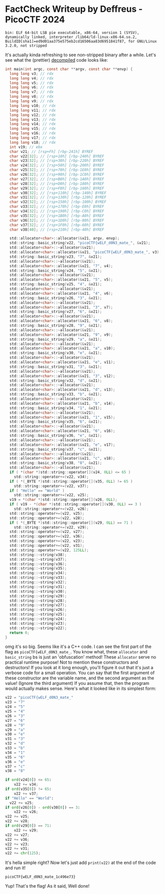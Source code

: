 # FactCheck Writeup by Deffreus - PicoCTF 2024

```$ file bin
bin: ELF 64-bit LSB pie executable, x86-64, version 1 (SYSV), dynamically linked, interpreter /lib64/ld-linux-x86-64.so.2, BuildID[sha1]=ed9d01aa375e575eb2cd16506aa83d6951841f87, for GNU/Linux 3.2.0, not stripped
```

It's actually kinda refreshing to see non-stripped binary after a while.
Let's see what the (prettier) [decompiled](https://dogbolt.org/?id=b9c5b872-7e76-4b95-bc92-8eb9596e1510#Hex-Rays=409) code looks like:

```bin.c
int main(int argc, const char **argv, const char **envp) {
  long long v3; // rdx
  long long v4; // rdx
  long long v5; // rdx
  long long v6; // rdx
  long long v7; // rdx
  long long v8; // rdx
  long long v9; // rdx
  long long v10; // rdx
  long long v11; // rdx
  long long v12; // rdx
  long long v13; // rdx
  long long v14; // rdx
  long long v15; // rdx
  long long v16; // rdx
  long long v17; // rdx
  long long v18; // rdx
  int v19; // ebx
  char v21; // [rsp+Fh] [rbp-241h] BYREF
  char v22[32]; // [rsp+10h] [rbp-240h] BYREF
  char v23[32]; // [rsp+30h] [rbp-220h] BYREF
  char v24[32]; // [rsp+50h] [rbp-200h] BYREF
  char v25[32]; // [rsp+70h] [rbp-1E0h] BYREF
  char v26[32]; // [rsp+90h] [rbp-1C0h] BYREF
  char v27[32]; // [rsp+B0h] [rbp-1A0h] BYREF
  char v28[32]; // [rsp+D0h] [rbp-180h] BYREF
  char v29[32]; // [rsp+F0h] [rbp-160h] BYREF
  char v30[32]; // [rsp+110h] [rbp-140h] BYREF
  char v31[32]; // [rsp+130h] [rbp-120h] BYREF
  char v32[32]; // [rsp+150h] [rbp-100h] BYREF
  char v33[32]; // [rsp+170h] [rbp-E0h] BYREF
  char v34[32]; // [rsp+190h] [rbp-C0h] BYREF
  char v35[32]; // [rsp+1B0h] [rbp-A0h] BYREF
  char v36[32]; // [rsp+1D0h] [rbp-80h] BYREF
  char v37[32]; // [rsp+1F0h] [rbp-60h] BYREF
  char v38[40]; // [rsp+210h] [rbp-40h] BYREF

  std::allocator<char>::allocator(&v21, argv, envp);
  std::string::basic_string(v22, "picoCTF{wELF_d0N3_mate_", &v21);
  std::allocator<char>::~allocator(&v21);
  std::allocator<char>::allocator(&v21, "picoCTF{wELF_d0N3_mate_", v3);
  std::string::basic_string(v23, "7", &v21);
  std::allocator<char>::~allocator(&v21);
  std::allocator<char>::allocator(&v21, "7", v4);
  std::string::basic_string(v24, "5", &v21);
  std::allocator<char>::~allocator(&v21);
  std::allocator<char>::allocator(&v21, "5", v5);
  std::string::basic_string(v25, "4", &v21);
  std::allocator<char>::~allocator(&v21);
  std::allocator<char>::allocator(&v21, "4", v6);
  std::string::basic_string(v26, "3", &v21);
  std::allocator<char>::~allocator(&v21);
  std::allocator<char>::allocator(&v21, "3", v7);
  std::string::basic_string(v27, "6", &v21);
  std::allocator<char>::~allocator(&v21);
  std::allocator<char>::allocator(&v21, "6", v8);
  std::string::basic_string(v28, "9", &v21);
  std::allocator<char>::~allocator(&v21);
  std::allocator<char>::allocator(&v21, "9", v9);
  std::string::basic_string(v29, "a", &v21);
  std::allocator<char>::~allocator(&v21);
  std::allocator<char>::allocator(&v21, "a", v10);
  std::string::basic_string(v30, "e", &v21);
  std::allocator<char>::~allocator(&v21);
  std::allocator<char>::allocator(&v21, "e", v11);
  std::string::basic_string(v31, "3", &v21);
  std::allocator<char>::~allocator(&v21);
  std::allocator<char>::allocator(&v21, "3", v12);
  std::string::basic_string(v32, "d", &v21);
  std::allocator<char>::~allocator(&v21);
  std::allocator<char>::allocator(&v21, "d", v13);
  std::string::basic_string(v33, "b", &v21);
  std::allocator<char>::~allocator(&v21);
  std::allocator<char>::allocator(&v21, "b", v14);
  std::string::basic_string(v34, "1", &v21);
  std::allocator<char>::~allocator(&v21);
  std::allocator<char>::allocator(&v21, "1", v15);
  std::string::basic_string(v35, "6", &v21);
  std::allocator<char>::~allocator(&v21);
  std::allocator<char>::allocator(&v21, "6", v16);
  std::string::basic_string(v36, "e", &v21);
  std::allocator<char>::~allocator(&v21);
  std::allocator<char>::allocator(&v21, "e", v17);
  std::string::basic_string(v37, "c", &v21);
  std::allocator<char>::~allocator(&v21);
  std::allocator<char>::allocator(&v21, "c", v18);
  std::string::basic_string(v38, "8", &v21);
  std::allocator<char>::~allocator(&v21);
  if ( *(char *)std::string::operator[](v24, 0LL) <= 65 )
    std::string::operator+=(v22, v34);
  if ( *(_BYTE *)std::string::operator[](v35, 0LL) != 65 )
    std::string::operator+=(v22, v37);
  if ( "Hello" == "World" )
    std::string::operator+=(v22, v25);
  v19 = *(char *)std::string::operator[](v26, 0LL);
  if ( v19 - *(char *)std::string::operator[](v30, 0LL) == 3 )
    std::string::operator+=(v22, v26);
  std::string::operator+=(v22, v25);
  std::string::operator+=(v22, v28);
  if ( *(_BYTE *)std::string::operator[](v29, 0LL) == 71 )
    std::string::operator+=(v22, v29);
  std::string::operator+=(v22, v27);
  std::string::operator+=(v22, v36);
  std::string::operator+=(v22, v23);
  std::string::operator+=(v22, v31);
  std::string::operator+=(v22, 125LL);
  std::string::~string(v38);
  std::string::~string(v37);
  std::string::~string(v36);
  std::string::~string(v35);
  std::string::~string(v34);
  std::string::~string(v33);
  std::string::~string(v32);
  std::string::~string(v31);
  std::string::~string(v30);
  std::string::~string(v29);
  std::string::~string(v28);
  std::string::~string(v27);
  std::string::~string(v26);
  std::string::~string(v25);
  std::string::~string(v24);
  std::string::~string(v23);
  std::string::~string(v22);
  return 0;
}
```

omg it's so big.
Seems like it's a C++ code.
I can see the first part of the flag as `picoCTF{wELF_d0N3_mate_`.
You know what,
these `allocator` and `basic_string` bs is just an 'obfuscation' method!
These `allocator` serve no practical runtime purpose!
Not to mention these constructors and destructors!
If you look at it long enough,
you'll figure it out that it's just a verbose code for a small operation.
You can say that the first argument of these constructor are the variable name,
and the second argument as the value!
(Ignore the third argument)
If you assume that,
then the program would actually makes sense.
Here's what it looked like in its simplest form:

```bin.py
v22 = "picoCTF{wELF_d0N3_mate_"
v23 = "7"
v24 = "5"
v25 = "4"
v26 = "3"
v27 = "6"
v28 = "9"
v29 = "a"
v30 = "e"
v31 = "3"
v32 = "d"
v33 = "b"
v34 = "1"
v35 = "6"
v36 = "e"
v37 = "c"
v38 = "8"

if ord(v24[0]) <= 65:
    v22 += v34;
if ord(v35[0]) != 65:
    v22 += v37;
if "Hello" == "World":
  v22 += v25;
if ord(v26[0]) - ord(v30[0]) == 3:
    v22 += v26;
v22 += v25;
v22 += v28;
if ord(v29[0]) == 71:
    v22 += v29;
v22 += v27;
v22 += v36;
v22 += v23;
v22 += v31;
v22 += chr(125);
```

It's hella simple right?
Now let's just add `print(v22)` at the end of the code and run it!

```$ python3 bin.py
picoCTF{wELF_d0N3_mate_1c496e73}
```

Yup!
That's the flag!
As it said,
Well done!
